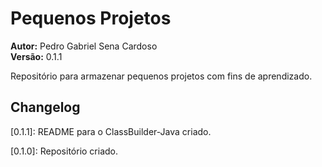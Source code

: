 # Pequenos Projetos
**Autor:** Pedro Gabriel Sena Cardoso  
**Versão:** 0.1.1

Repositório para armazenar pequenos projetos com fins de aprendizado.

## Changelog

\[0.1.1\]: README para o ClassBuilder-Java criado.

\[0.1.0\]: Repositório criado.
